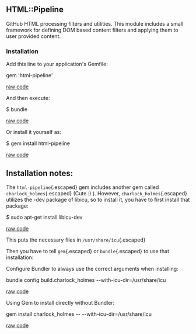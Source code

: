 <div id="wikitext">

<div style="display: none;">

Summary:A Ruby Gem for processing filters Parent:(Technology.)Ruby <span
class="wikiword">[IncludeMe](http://wiki.tamouse.org?n=Technology.IncludeMe?action=edit)[?](http://wiki.tamouse.org?n=Technology.IncludeMe?action=edit)</span>:[Ruby](http://wiki.tamouse.org?n=Technology.Ruby?action=print)
Categories:[Links](http://wiki.tamouse.org?n=Category.Links) Tags: ruby,
gems, pipeline, filters Source: <https://github.com/jch/html-pipeline>
Posted: December 22, 2012, at 08:12 AM

</div>

<div class="vspace">

</div>

<div class="round lrindent quote">

HTML::Pipeline
--------------

<span class="wikiword">GitHub</span> HTML processing filters and
utilities. This module includes a small framework for defining DOM based
content filters and applying them to user provided content.

<div class="vspace">

</div>

### Installation

Add this line to your application's Gemfile:

<div class="vspace">

</div>

<div id="sourceblock1" class="sourceblock">

<div class="sourceblocktext">

<div class="ruby">

gem <span class="st0">'html-pipeline'</span>

</div>

</div>

<div class="sourceblocklink">

[raw
code](http://wiki.tamouse.org?n=Technology.RubyGemHtmlPipeline?action=sourceblock&num=1)

</div>

</div>

And then execute:

<div class="vspace">

</div>

<div id="sourceblock2" class="sourceblock">

<div class="sourceblocktext">

<div class="bash">

<span class="co4">\$ </span>bundle

</div>

</div>

<div class="sourceblocklink">

[raw
code](http://wiki.tamouse.org?n=Technology.RubyGemHtmlPipeline?action=sourceblock&num=2)

</div>

</div>

Or install it yourself as:

<div class="vspace">

</div>

<div id="sourceblock3" class="sourceblock">

<div class="sourceblocktext">

<div class="bash">

<span class="co4">\$ </span>gem <span class="kw2">install</span>
html-pipeline

</div>

</div>

<div class="sourceblocklink">

[raw
code](http://wiki.tamouse.org?n=Technology.RubyGemHtmlPipeline?action=sourceblock&num=3)

</div>

</div>

</div>

<div class="vspace">

</div>

Installation notes:
-------------------

The `html-pipeline`{.escaped} gem includes another gem called
`charlock_holmes`{.escaped} (Cute :) ). However,
`charlock_holmes`{.escaped} utilizes the -dev package of libicu, so to
install it, you have to first install that package:

<div class="vspace">

</div>

<div id="sourceblock4" class="sourceblock">

<div class="sourceblocktext">

<div class="bash">

<span class="co4">\$ </span><span class="kw2">sudo</span> <span
class="kw2">apt-get install</span> libicu-dev

</div>

</div>

<div class="sourceblocklink">

[raw
code](http://wiki.tamouse.org?n=Technology.RubyGemHtmlPipeline?action=sourceblock&num=4)

</div>

</div>

This puts the necessary files in `/usr/share/icu`{.escaped}

Then you have to tell `gem`{.escaped} or `bundle`{.escaped} to use that
installation:

Configure Bundler to always use the correct arguments when installing:

<div class="vspace">

</div>

<div id="sourceblock5" class="sourceblock">

<div class="sourceblocktext">

<div class="bash">

bundle config build.charlock\_holmes <span
class="re5">--with-icu-dir</span>=<span class="sy0">/</span>usr<span
class="sy0">/</span>share<span class="sy0">/</span>icu

</div>

</div>

<div class="sourceblocklink">

[raw
code](http://wiki.tamouse.org?n=Technology.RubyGemHtmlPipeline?action=sourceblock&num=5)

</div>

</div>

Using Gem to install directly without Bundler:

<div class="vspace">

</div>

<div id="sourceblock6" class="sourceblock">

<div class="sourceblocktext">

<div class="bash">

gem <span class="kw2">install</span> charlock\_holmes <span
class="re5">--</span> <span class="re5">--with-icu-dir</span>=<span
class="sy0">/</span>usr<span class="sy0">/</span>share<span
class="sy0">/</span>icu

</div>

</div>

<div class="sourceblocklink">

[raw
code](http://wiki.tamouse.org?n=Technology.RubyGemHtmlPipeline?action=sourceblock&num=6)

</div>

</div>

<div class="vspace">

</div>

</div>
